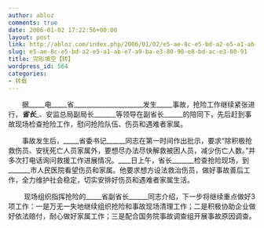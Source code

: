 ```yaml
---
author: abloz
comments: true
date: 2006-01-02 17:22:56+00:00
layout: post
link: http://abloz.com/index.php/2006/01/02/e5-ae-8c-e5-bd-a2-e5-a1-ab-e7-a9-ba-e3-80-90-e8-bd-ac-e3-80-91/
slug: e5-ae-8c-e5-bd-a2-e5-a1-ab-e7-a9-ba-e3-80-90-e8-bd-ac-e3-80-91
title: 完形填空【转】
wordpress_id: 564
categories:
- 转载
---
```





　　据_____电_____省______________________发生_____事故，抢险工作继续紧张进行，_____省长______、安监总局副局长_______等领导在副省长______的陪同下，先后赶到事故现场检查抢险工作，慰问抢险队伍、伤员和遇难者家属。




　　事故发生后，_____省委书记______同志在第一时间作出批示，要求“除积极抢救伤员、安抚死亡人员家属外，要想尽办法尽快解救被困人员，减少伤亡人数。”并多次打电话询问救援工作进展情况。____日上午，省长_______检查抢险现场，到_______市人民医院看望伤员和家属。他要求想方设法救治伤员，做好事故善后工作，全力维护社会稳定，切实安排好伤员和遇难者家属生活。




　　 现场组织指挥抢险的_____省副省长______同志介绍，下一步将继续重点做好3项工作：一是万无一失地继续组织抢险和事故现场清理工作；二是积极协助企业做好依法赔付，耐心做好家属工作；三是配合国务院事故调查组开展事故原因调查。
